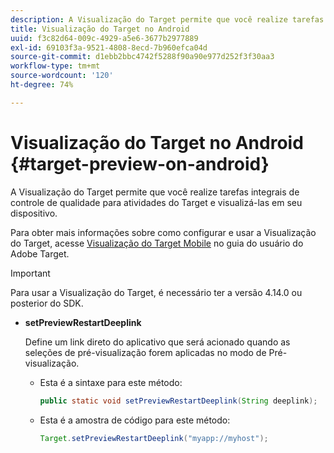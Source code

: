 ```yaml
---
description: A Visualização do Target permite que você realize tarefas integrais de controle de qualidade para atividades do Target e visualizá-las em seu dispositivo.
title: Visualização do Target no Android
uuid: f3c82d64-009c-4929-a5e6-3677b2977889
exl-id: 69103f3a-9521-4808-8ecd-7b960efca04d
source-git-commit: d1ebb2bbc4742f5288f90a90e977d252f3f30aa3
workflow-type: tm+mt
source-wordcount: '120'
ht-degree: 74%

---
```


# Visualização do Target no Android {#target-preview-on-android}

A Visualização do Target permite que você realize tarefas integrais de controle de qualidade para atividades do Target e visualizá-las em seu dispositivo.

Para obter mais informações sobre como configurar e usar a Visualização do Target, acesse [Visualização do Target Mobile](https://experienceleague.adobe.com/docs/target/using/implement-target/mobile-apps/target-mobile-preview.html) no guia do usuário do Adobe Target.

>[!IMPORTANT]
>
>Para usar a Visualização do Target, é necessário ter a versão 4.14.0 ou posterior do SDK.

* **setPreviewRestartDeeplink**

   Define um link direto do aplicativo que será acionado quando as seleções de pré-visualização forem aplicadas no modo de Pré-visualização.

   * Esta é a sintaxe para este método:

      ```java
      public static void setPreviewRestartDeeplink(String deeplink);
      ```

   * Esta é a amostra de código para este método:

      ```java
      Target.setPreviewRestartDeeplink("myapp://myhost"); 
      ```
